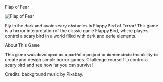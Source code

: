 Flap of Fear



![Flap of Fear](https://github.com/user-attachments/assets/592b4214-0b1b-4a91-a802-879731cc9025)





Fly in the dark and avoid scary obstacles in Flappy Bird of Terror! This game is a horror interpretation of the classic game Flappy Bird, where players control a scary bird in a world filled with dark and eerie elements.

About This Game

This game was developed as a portfolio project to demonstrate the ability to create and design simple horror games. Challenge yourself to control a scary bird and see how far you can survive!

Credits: background music by Pixabay.

